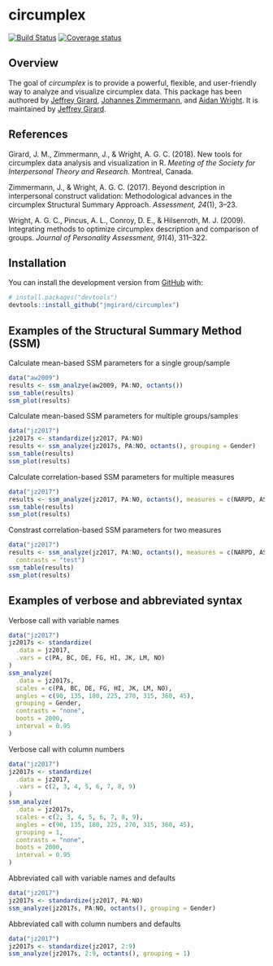 # circumplex

[![Build Status](https://travis-ci.org/jmgirard/circumplex.svg?branch=master)](https://travis-ci.org/jmgirard/circumplex) [![Coverage status](https://codecov.io/gh/jmgirard/circumplex/branch/master/graph/badge.svg)](https://codecov.io/github/jmgirard/circumplex?branch=master)

## Overview

The goal of *circumplex* is to provide a powerful, flexible, and user-friendly way to analyze and visualize circumplex data. This package has been authored by [Jeffrey Girard](http://jmgirard.com/), [Johannes Zimmermann](https://psychologische-hochschule.de/prof-dr-johannes-zimmermann/), and [Aidan Wright](http://personalityprocesses.com/). It is maintained by [Jeffrey Girard](http://jmgirard.com/).

## References

Girard, J. M., Zimmermann, J., & Wright, A. G. C. (2018). New tools for circumplex data analysis and visualization in R. _Meeting of the Society for Interpersonal Theory and Research._ Montreal, Canada.

Zimmermann, J., & Wright, A. G. C. (2017). Beyond description in interpersonal construct validation: Methodological advances in the circumplex Structural Summary Approach. _Assessment, 24_(1), 3–23.

Wright, A. G. C., Pincus, A. L., Conroy, D. E., & Hilsenroth, M. J. (2009). Integrating methods to optimize circumplex description and comparison of groups. _Journal of Personality Assessment, 91_(4), 311–322.

## Installation

You can install the development version from [GitHub](https://github.com/) with:

``` r
# install.packages("devtools")
devtools::install_github("jmgirard/circumplex")
```

## Examples of the Structural Summary Method (SSM)

Calculate mean-based SSM parameters for a single group/sample

``` r
data("aw2009")
results <- ssm_analzye(aw2009, PA:NO, octants())
ssm_table(results)
ssm_plot(results)
```

Calculate mean-based SSM parameters for multiple groups/samples

``` r
data("jz2017")
jz2017s <- standardize(jz2017, PA:NO)
results <- ssm_analyze(jz2017s, PA:NO, octants(), grouping = Gender)
ssm_table(results)
ssm_plot(results)
```

Calculate correlation-based SSM parameters for multiple measures

``` r
data("jz2017")
results <- ssm_analyze(jz2017, PA:NO, octants(), measures = c(NARPD, ASPD))
ssm_table(results)
ssm_plot(results)
```

Constrast correlation-based SSM parameters for two measures

``` r
data("jz2017")
results <- ssm_analyze(jz2017, PA:NO, octants(), measures = c(NARPD, ASPD),
  contrasts = "test")
ssm_table(results)
ssm_plot(results)
```

## Examples of verbose and abbreviated syntax

Verbose call with variable names

``` r
data("jz2017")
jz2017s <- standardize(
  .data = jz2017,
  .vars = c(PA, BC, DE, FG, HI, JK, LM, NO)
)
ssm_analyze(
  .data = jz2017s,
  scales = c(PA, BC, DE, FG, HI, JK, LM, NO),
  angles = c(90, 135, 180, 225, 270, 315, 360, 45),
  grouping = Gender,
  contrasts = "none",
  boots = 2000,
  interval = 0.95
)
```

Verbose call with column numbers

``` r
data("jz2017")
jz2017s <- standardize(
  .data = jz2017,
  .vars = c(2, 3, 4, 5, 6, 7, 8, 9)
)
ssm_analyze(
  .data = jz2017s,
  scales = c(2, 3, 4, 5, 6, 7, 8, 9),
  angles = c(90, 135, 180, 225, 270, 315, 360, 45),
  grouping = 1,
  contrasts = "none",
  boots = 2000,
  interval = 0.95
)
```

Abbreviated call with variable names and defaults

``` r
data("jz2017")
jz2017s <- standardize(jz2017, PA:NO)
ssm_analyze(jz2017s, PA:NO, octants(), grouping = Gender)
```

Abbreviated call with column numbers and defaults

``` r
data("jz2017")
jz2017s <- standardize(jz2017, 2:9)
ssm_analyze(jz2017s, 2:9, octants(), grouping = 1)
```
